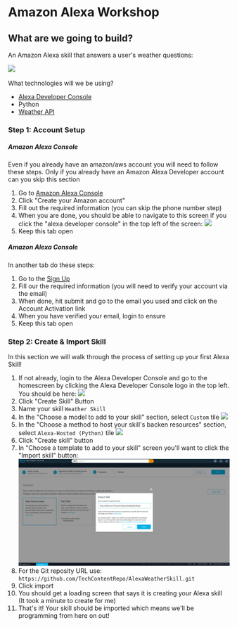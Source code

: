 # Amazon Alexa Workshop

## What are we going to build?
An Amazon Alexa skill that answers a user's weather questions:

![](https://github.com/TechContentRepo/AlexaWeatherSkill/blob/master/photos/Example%20Dialog.png?raw=true)

What technologies will we be using?
- [Alexa Developer Console](https://developer.amazon.com/alexa/console/ask)
- Python
- [Weather API](https://weatherapi.com)


### Step 1: Account Setup
##### Amazon Alexa Console #####
Even if you already have an amazon/aws account you will need to follow these steps. Only if you already have an Amazon Alexa Developer account can you skip this section
1. Go to [Amazon Alexa Console](https://developer.amazon.com/alexa/console/ask) 
2. Click "Create your Amazon account" 
3. Fill out the required information (you can skip the phone number step)
4. When you are done, you should be able to navigate to this screen if you click the "alexa developer console" in the top left of the screen: ![](https://github.com/TechContentRepo/AlexaWeatherSkill/blob/master/photos/Developer%20Console%20Home%20Screen.png?raw=true)
5. Keep this tab open

##### Amazon Alexa Console #####
In another tab do these steps:
1. Go to the [Sign Up](https://www.weatherapi.com/signup.aspx)
2. Fill our the required information (you will need to verify your account via the email)
3. When done, hit submit and go to the email you used and click on the Account Activation link
4. When you have verified your email, login to ensure 
5. Keep this tab open

### Step 2: Create & Import Skill
In this section we will walk through the process of setting up your first Alexa Skill!
1. If not already, login to the Alexa Developer Console and go to the homescreen by clicking the Alexa Developer Console logo in the top left. You should be here: ![](https://github.com/TechContentRepo/AlexaWeatherSkill/blob/master/photos/Developer%20Console%20Home%20Screen.png?raw=true)
2. Click "Create Skill" Button
3. Name your skill `Weather Skill`
4. In the "Choose a model to add to your skill" section, select `Custom` tile 
![](https://github.com/TechContentRepo/AlexaWeatherSkill/blob/master/photos/Custom%20Skill.png?raw=true)
5. In the "Choose a method to host your skill's backen resources" section, select `Alexa-Hosted (Python)` tile
![](https://github.com/TechContentRepo/AlexaWeatherSkill/blob/master/photos/Python%20Skill.png?raw=true)
6. Click "Create skill" button
7. In "Choose a template to add to your skill" screen you'll want to click the "Import skill" button: ![](https://github.com/TechContentRepo/AlexaWeatherSkill/blob/master/photos/Import%20Skill.png?raw=true)
8. For the Git reposity URL use:
`https://github.com/TechContentRepo/AlexaWeatherSkill.git`
9. Click import
10. You should get a loading screen that says it is creating your Alexa skill (It took a minute to create for me)
11. That's it! Your skill should be imported which means we'll be programming from here on out!
